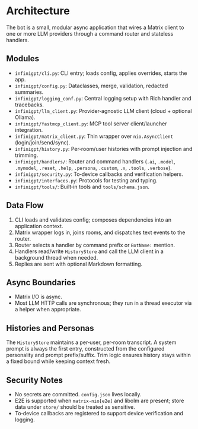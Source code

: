 # Architecture

The bot is a small, modular async application that wires a Matrix client to one or more LLM providers through a command router and stateless handlers.

## Modules

- `infinigpt/cli.py`: CLI entry; loads config, applies overrides, starts the app.
- `infinigpt/config.py`: Dataclasses, merge, validation, redacted summaries.
- `infinigpt/logging_conf.py`: Central logging setup with Rich handler and tracebacks.
- `infinigpt/llm_client.py`: Provider‑agnostic LLM client (cloud + optional Ollama).
- `infinigpt/fastmcp_client.py`: MCP tool server client/launcher integration.
- `infinigpt/matrix_client.py`: Thin wrapper over `nio.AsyncClient` (login/join/send/sync).
- `infinigpt/history.py`: Per‑room/user histories with prompt injection and trimming.
- `infinigpt/handlers/`: Router and command handlers (`.ai`, `.model`, `.mymodel`, `.reset`, `.help`, `.persona`, `.custom`, `.x`, `.tools`, `.verbose`).
- `infinigpt/security.py`: To‑device callbacks and verification helpers.
- `infinigpt/interfaces.py`: Protocols for testing and typing.
- `infinigpt/tools/`: Built‑in tools and `tools/schema.json`.

## Data Flow

1. CLI loads and validates config; composes dependencies into an application context.
2. Matrix wrapper logs in, joins rooms, and dispatches text events to the router.
3. Router selects a handler by command prefix or `BotName:` mention.
4. Handlers read/write `HistoryStore` and call the LLM client in a background thread when needed.
5. Replies are sent with optional Markdown formatting.

## Async Boundaries

- Matrix I/O is async.
- Most LLM HTTP calls are synchronous; they run in a thread executor via a helper when appropriate.

## Histories and Personas

The `HistoryStore` maintains a per‑user, per‑room transcript. A system prompt is always the first entry, constructed from the configured personality and prompt prefix/suffix. Trim logic ensures history stays within a fixed bound while keeping context fresh.

## Security Notes

- No secrets are committed. `config.json` lives locally.
- E2E is supported when `matrix-nio[e2e]` and libolm are present; store data under `store/` should be treated as sensitive.
- To‑device callbacks are registered to support device verification and logging.

